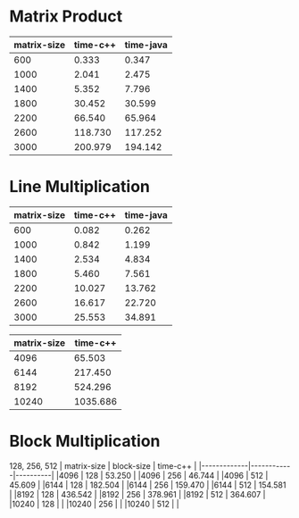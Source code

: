 # Matrix Product

| matrix-size | time-c++ | time-java |
|-------------|----------|-----------|
|600          | 0.333    | 0.347     |
|1000         | 2.041    | 2.475     |
|1400         | 5.352    | 7.796     |
|1800         | 30.452   | 30.599    |
|2200         | 66.540   | 65.964    |
|2600         | 118.730  | 117.252   |
|3000         | 200.979  | 194.142   |

# Line Multiplication

| matrix-size | time-c++ | time-java |
|-------------|----------|-----------|
|600          | 0.082    | 0.262     |
|1000         | 0.842    | 1.199     |
|1400         | 2.534    | 4.834     |
|1800         | 5.460    | 7.561     |
|2200         | 10.027   | 13.762    |
|2600         | 16.617   | 22.720    |
|3000         | 25.553   | 34.891    |

| matrix-size |time-c++|
|-------------|--------|
|4096         |	65.503 |
|6144         |	217.450|
|8192         |	524.296|
|10240        |	1035.686|

# Block Multiplication
128, 256, 512
| matrix-size | block-size | time-c++ |
|-------------|------------|----------|
|4096         | 128        | 53.250   |
|4096         | 256        | 46.744   |
|4096         | 512        | 45.609   |
|6144         | 128        | 182.504  |
|6144         | 256        | 159.470  |
|6144         | 512        | 154.581  |
|8192         | 128        | 436.542  |
|8192         | 256        | 378.961  |
|8192         | 512        | 364.607  |
|10240        | 128        |   |
|10240        | 256        |   |
|10240        | 512        |   |
